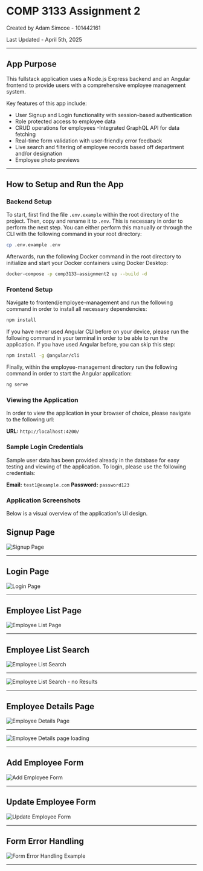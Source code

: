 # COMP 3133 Assignment 2
Created by Adam Simcoe - 101442161

Last Updated - April 5th, 2025

---

## App Purpose
This fullstack application uses a Node.js Express backend and an Angular frontend to provide users with a comprehensive employee management system.

Key features of this app include:

- User Signup and Login functionality with session-based authentication
- Role protected access to employee data
- CRUD operations for employees
-Integrated GraphQL API for data fetching
- Real-time form validation with user-friendly error feedback
- Live search and filtering of employee records based off department and/or designation
- Employee photo previews

---

## How to Setup and Run the App

### Backend Setup
To start, first find the file `.env.example` within the root directory of the project. Then, copy and rename it to `.env`. This is necessary in order to perform the next step. You can either perform this manually or through the CLI with the following command in your root directory:

```bash
cp .env.example .env
```

Afterwards, run the following Docker command in the root directory to initialize and start your Docker containers using Docker Desktop:

```bash
docker-compose -p comp3133-assignment2 up --build -d
```

### Frontend Setup 
Navigate to frontend/employee-management and run the following command in order to install all necessary dependencies:

```bash
npm install
```
If you have never used Angular CLI before on your device, please run the following command in your terminal in order to be able to run the application. If you have used Angular before, you can skip this step:

```bash
npm install -g @angular/cli
```

Finally, within the employee-management directory run the following command in order to start the Angular application:

```bash
ng serve
```

### Viewing the Application
In order to view the application in your browser of choice, please navigate to the following url:

**URL:** `http://localhost:4200/`

### Sample Login Credentials
Sample user data has been provided already in the database for easy testing and viewing of the application. To login, please use the following credentials:

**Email:** `test1@example.com`
**Password:** `password123`

### Application Screenshots
Below is a visual overview of the application's UI design.

## Signup Page
![Signup Page](screenshots/signup.jpg)

---

## Login Page
![Login Page](screenshots/login.jpg)

---

## Employee List Page
![Employee List Page](screenshots/employee%20list%20.jpg)

---

## Employee List Search
![Employee List Search](screenshots/employee%20list%20search.jpg)

---

![Employee List Search - no Results](screenshots/employee%20list%20search%20missing.jpg)

---

## Employee Details Page
![Employee Details Page](screenshots/employee%20details%20.jpg)

---

![Employee Details page loading](screenshots/employee%20details%20loading.jpg)

---

## Add Employee Form
![Add Employee Form](screenshots/add%20employee.jpg)

---

## Update Employee Form
![Update Employee Form](screenshots/update%20employee%20.jpg)

---

## Form Error Handling
![Form Error Handling Example](screenshots/error%20validation.jpg)

---